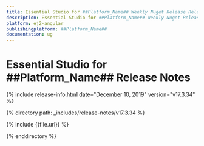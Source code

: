 ```yaml
---
title: Essential Studio for ##Platform_Name## Weekly Nuget Release Release Notes  
description: Essential Studio for ##Platform_Name## Weekly Nuget Release Release Notes  
platform: ej2-angular
publishingplatform: ##Platform_Name##
documentation: ug
---
```


# Essential Studio for  ##Platform_Name##  Release Notes  

{% include release-info.html date="December 10, 2019"   version="v17.3.34"  %} 

{% directory path: _includes/release-notes/v17.3.34 %}

{% include {{file.url}} %}

{% enddirectory %}

